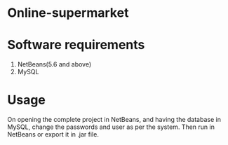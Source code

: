 # Online-supermarket

# Software requirements
1. NetBeans(5.6 and above)
2. MySQL

# Usage
On opening the complete project in NetBeans, and having the database in MySQL, change the passwords and user as per the system. 
Then run in NetBeans or export it in .jar file.
